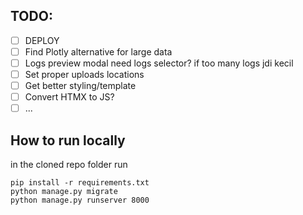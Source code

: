 ## TODO:
- [ ] DEPLOY
- [ ] Find Plotly alternative for large data
- [ ] Logs preview modal need logs selector? if too many logs jdi kecil
- [ ] Set proper uploads locations
- [ ] Get better styling/template
- [ ] Convert HTMX to JS?
- [ ] ...

## How to run locally
in the cloned repo folder run
``` 
pip install -r requirements.txt
python manage.py migrate
python manage.py runserver 8000
```
